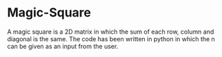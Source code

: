 # Magic-Square
A magic square is a 2D matrix in which the sum of each row, column and diagonal is the same. The code has been written in python in which the n can be given as an input from the user.
